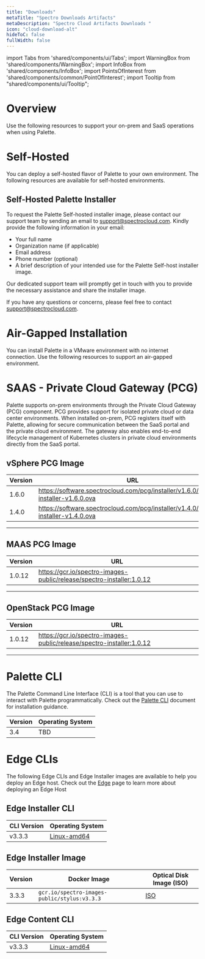 ```yaml
---
title: "Downloads"
metaTitle: "Spectro Downloads Artifacts"
metaDescription: "Spectro Cloud Artifacts Downloads "
icon: "cloud-download-alt"
hideToC: false
fullWidth: false
---
```


import Tabs from 'shared/components/ui/Tabs';
import WarningBox from 'shared/components/WarningBox';
import InfoBox from 'shared/components/InfoBox';
import PointsOfInterest from 'shared/components/common/PointOfInterest';
import Tooltip from "shared/components/ui/Tooltip";



# Overview


Use the following resources to support your on-prem and SaaS operations when using Palette. 


# Self-Hosted

You can deploy a self-hosted flavor of Palette to your own environment. The following resources are available for self-hosted environments.


## Self-Hosted Palette Installer 

To request the Palette Self-hosted installer image, please contact our support team by sending an email to support@spectrocloud.com. Kindly provide the following information in your email:

- Your full name
- Organization name (if applicable)
- Email address
- Phone number (optional)
- A brief description of your intended use for the Palette Self-host installer image.

Our dedicated support team will promptly get in touch with you to provide the necessary assistance and share the installer image. 

If you have any questions or concerns, please feel free to contact support@spectrocloud.com.

# Air-Gapped Installation

You can install Palette in a VMware environment with no internet connection. Use the following resources to support an air-gapped environment.

# SAAS - Private Cloud Gateway (PCG)


Palette supports on-prem environments through the Private Cloud Gateway (PCG) component. PCG provides support for isolated private cloud or data center environments. When installed on-prem, PCG registers itself with Palette, allowing for secure communication between the SaaS portal and the private cloud environment. The gateway also enables end-to-end lifecycle management of Kubernetes clusters in private cloud environments directly from the SaaS portal. 

## vSphere PCG Image

|Version|URL|
|---|---|
|1.6.0|https://software.spectrocloud.com/pcg/installer/v1.6.0/gateway-installer-v1.6.0.ova|
|1.4.0|https://software.spectrocloud.com/pcg/installer/v1.4.0/gateway-installer-v1.4.0.ova|
------

## MAAS PCG Image

|Version|URL|
|---|---|
|1.0.12|https://gcr.io/spectro-images-public/release/spectro-installer:1.0.12|
---------

## OpenStack PCG Image

|Version|URL|
|---|---|
|1.0.12|https://gcr.io/spectro-images-public/release/spectro-installer:1.0.12|
-------

# Palette CLI

The Palette Command Line Interface (CLI) is a tool that you can use to interact with Palette programmatically. Check out the [Palette CLI](/devx/manage-dev-engine/install-palette-cli) document for installation guidance.  

|Version|Operating System | 
|---|---|
|3.4| TBD|


# Edge CLIs

The following Edge CLIs and Edge Installer images are available to help you deploy an Edge host. Check out the [Edge](/clusters/edge) page to learn more about deploying an Edge Host


## Edge Installer CLI

CLI Version| Operating System |  
-------|---|
v3.3.3 |  [Linux-amd64](https://software.spectrocloud.com/stylus/v3.3.3/cli/linux/palette-edge-installer) |


## Edge Installer Image


|Version|Docker Image| Optical Disk Image (ISO) |
|---|---|--|
|3.3.3     | `gcr.io/spectro-images-public/stylus:v3.3.3`| [ISO](https://software.spectrocloud.com/stylus/v3.3.3/stylus-v3.3.3-amd64.iso) |


## Edge Content CLI

CLI Version| Operating System |
-------|---|
v3.3.3 | [Linux-amd64](https://software.spectrocloud.com/stylus/v3.3.3/cli/linux/palette-edge-content) |
